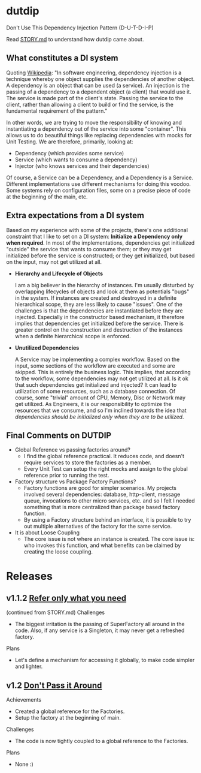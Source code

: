 # dutdip
Don't Use This Dependency Injection Pattern (D-U-T-D-I-P)

Read [STORY.md](STORY.md) to understand how dutdip came about.

## What constitutes a DI system
Quoting [Wikipedia](https://en.wikipedia.org/wiki/Dependency_injection): "In software engineering, dependency injection is a technique whereby one object supplies the dependencies of another object. A dependency is an object that can be used (a service). An injection is the passing of a dependency to a dependent object (a client) that would use it. The service is made part of the client's state. Passing the service to the client, rather than allowing a client to build or find the service, is the fundamental requirement of the pattern."

In other words, we are trying to move the responsibility of knowing and instantiating a dependency out of the service into some "container". This allows us to do beautiful things like replacing dependencies with mocks for Unit Testing. We are therefore, primarily, looking at:
* Dependency (which provides some service)
* Service (which wants to consume a dependency)
* Injector (who knows services and their dependencies)

Of course, a Service can be a Dependency, and a Dependency is a Service. Different implementations use different mechanisms for doing this voodoo. Some systems rely on configuration files, some on a precise piece of code at the beginning of the main, etc.

## Extra expectations from a DI system
Based on my experience with some of the projects, there's one additional constraint that I like to set on a DI system: **Initialize a Dependency only when required**. In most of the implementations, dependencies get initialized "outside" the service that wants to consume them; or they may get initialized before the service is constructed; or they get initialized, but based on the input, may not get utilized at all.
* **Hierarchy and Lifecycle of Objects**

  I am a big believer in the hierarchy of instances. I'm usually disturbed by overlapping lifecycles of objects and look at them as potentials "bugs" in the system. If instances are created and destroyed in a definite hierarchical scope, they are less likely to cause "issues". One of the challenges is that the dependencies are instantiated before they are injected. Especially in the constructor based mechanism, it therefore implies that dependencies get initialized before the service. There is greater control on the construction and destruction of the instances when a definite hierarchical scope is enforced.

* **Unutilized Dependencies**

  A Service may be implementing a complex workflow. Based on the input, some sections of the workflow are executed and some are skipped. This is entirely the business logic. This implies, that according to the workflow, some dependencies may not get utilized at all. Is it ok that such dependencies get initialized and injected? It can lead to utilization of some resources, such as a database connection. Of course, some "trivial" amount of CPU, Memory, Disc or Network may get utilized. As Engineers, it is our responsibility to optimize the resources that we consume, and so I'm inclined towards the idea that _dependencies should be initialized only when they are to be utilized_.

## Final Comments on DUTDIP
* Global Reference vs passing factories around?
  * I find the global reference practical. It reduces code, and doesn't require services to store the factories as a member.
  * Every Unit Test can setup the right mocks and assign to the global reference prior to running the test.
* Factory structure vs Package Factory Functions?
  * Factory functions are good for simpler scenarios. My projects involved several dependencies: database, http-client, message queue, invocations to other micro services, etc. and so I felt I needed something that is more centralized than package based factory function.
  * By using a Factory structure behind an interface, it is possible to try out multiple alternatives of the factory for the same service.
* It is about Loose Coupling
  * The core issue is not where an instance is created. The core issue is: who invokes this function, and what benefits can be claimed by creating the loose coupling.

# Releases

## v1.1.2 [Refer only what you need](https://github.com/rdadbhawala/dutdip/compare/v1.1.1...v1.1.2)
(continued from STORY.md)
Challenges
* The biggest irritation is the passing of SuperFactory all around in the code. Also, if any service is a Singleton, it may never get a refreshed factory.

Plans
* Let's define a mechanism for accessing it globally, to make code simpler and lighter.

## v1.2 [Don't Pass it Around](https://github.com/rdadbhawala/dutdip/compare/v1.1.2...v1.2)
Achievements
* Created a global reference for the Factories.
* Setup the factory at the beginning of main.

Challenges
* The code is now tightly coupled to a global reference to the Factories.

Plans
* None :)

